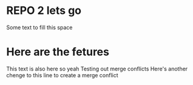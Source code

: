 # REPO 2 lets go

Some text to fill this space

# Here are the fetures

This text is also here so yeah
Testing out merge conflicts
Here's another chenge to this line to create a merge conflict
